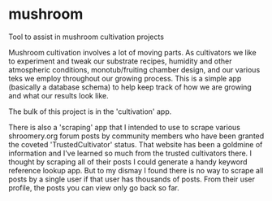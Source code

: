 # mushroom
Tool to assist in mushroom cultivation projects

Mushroom cultivation involves a lot of moving parts. As cultivators we like to experiment and tweak our substrate recipes, humidity and other atmospheric conditions, monotub/fruiting chamber design, and our various teks we employ throughout our growing process. This is a simple app (basically a database schema) to help keep track of how we are growing and what our results look like.

The bulk of this project is in the 'cultivation' app.

There is also a 'scraping' app that I intended to use to scrape various shroomery.org forum posts by community members who have been granted the coveted 'TrustedCultivator' status. That website has been a goldmine of information and I've learned so much from the trusted cultivators there. I thought by scraping all of their posts I could generate a handy keyword reference lookup app. But to my dismay I found there is no way to scrape all posts by a single user if that user has thousands of posts. From their user profile, the posts you can view only go back so far. 
